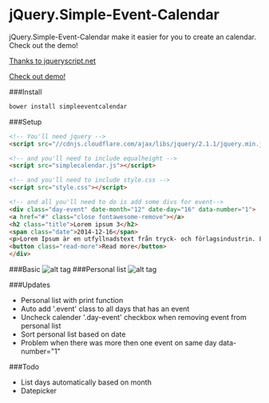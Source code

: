 jQuery.Simple-Event-Calendar
================

jQuery.Simple-Event-Calendar make it easier for you to create an calendar. Check out the demo!


[Thanks to jqueryscript.net](http://www.jqueryscript.net/time-clock/Creating-A-Pretty-Event-Calendar-with-jQuery.html)

[Check out demo!](http://philipehsing.github.io/simplecalendar/personal.html)


###Install
```html
bower install simpleeventcalendar
```

###Setup
```html
<!-- You'll need jquery -->
<script src="//cdnjs.cloudflare.com/ajax/libs/jquery/2.1.1/jquery.min.js"></script>

<!-- and you'll need to include equalheight -->
<script src="simplecalendar.js"></script>

<!-- and you'll need to include style.css -->
<script src="style.css"></script>

<!-- and all you'll need to do is add some divs for event-->
<div class="day-event" date-month="12" date-day="16" data-number="1">
<a href="#" class="close fontawesome-remove"></a>
<h2 class="title">Lorem ipsum 3</h2>
<span class="date">2014-12-16</span>
<p>Lorem Ipsum är en utfyllnadstext från tryck- och förlagsindustrin. Lorem ipsum har varit standard ända sedan 1500-talet, när en okänd boksättare tog att antal bokstäver och blandade dem för att göra ett provexemplar av en bok.</p>
<button class="read-more">Read more</button>
</div>
```

###Basic
![alt tag](http://oi59.tinypic.com/2vkivxs.jpg)
###Personal list
![alt tag](http://oi62.tinypic.com/dmbq86.jpg)

###Updates
* Personal list with print function
* Auto add '.event' class to all days that has an event 
* Uncheck calender '.day-event' checkbox when removing event from personal list
* Sort personal list based on date
* Problem when there was more then one event on same day data-number="1"

###Todo
* List days automatically based on month
* Datepicker

